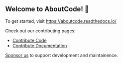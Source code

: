 ## Welcome to AboutCode! 👋

To get started, visit https://aboutcode.readthedocs.io/


Check out our contributing pages:

* [Contribute Code](https://aboutcode.readthedocs.io/en/latest/contributing.html)
* [Contribute Documentation](https://aboutcode.readthedocs.io/en/latest/contributing/contrib_doc.html)

[Sponsor us](https://github.com/sponsors/aboutcode-org) to support development and maintainence.
